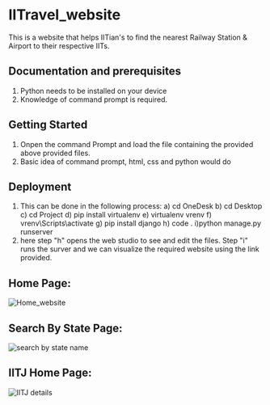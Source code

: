 # IITravel_website
This is a website that helps IITian's to find the nearest Railway Station &amp; Airport to their respective IITs. 

## Documentation and prerequisites
1. Python needs to be installed on your device
2. Knowledge of command prompt is required.

## Getting Started
1. Onpen the command Prompt and load the file containing the provided above provided files.
2. Basic idea of command prompt, html, css and python would do

## Deployment
1. This can be done in the following process: 
    a) cd OneDesk
    b) cd Desktop
    c) cd Project
    d) pip install virtualenv
    e) virtualenv vrenv
    f) vrenv\Scripts\activate
    g) pip install django
    h) code .
    i)python manage.py runserver
2. here step "h" opens the web studio to see and edit the files. Step "i" runs the surver and we can visualize the required website using the link provided.
## Home Page:
![Home_website](https://user-images.githubusercontent.com/76608418/183463228-9b5c8db8-70e9-45cd-8959-c93b76761c32.png)
## Search By State Page:
![search by state name](https://user-images.githubusercontent.com/76608418/183464893-cb3106e5-c26b-48ae-ba6e-12d97fe15274.png)
## IITJ Home Page:
![IITJ details](https://user-images.githubusercontent.com/76608418/183465160-40ae075b-b91f-4243-af5e-a1a7fefc2388.png)


